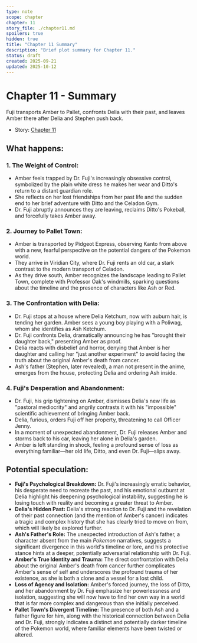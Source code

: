 ```yaml
---
type: note
scope: chapter
chapter: 11
story_file: ./chapter11.md
spoilers: true
hidden: true
title: "Chapter 11 Summary"
description: "Brief plot summary for Chapter 11."
status: draft
created: 2025-09-21
updated: 2025-10-12
---
```


# Chapter 11 - Summary

Fuji transports Amber to Pallet, confronts Delia with their past, and leaves Amber there after Delia and Stephen push back.

- Story: [Chapter 11](./chapter11.md)

## What happens:
### 1. The Weight of Control:
*   Amber feels trapped by Dr. Fuji's increasingly obsessive control, symbolized by the plain white dress he makes her wear and Ditto's return to a distant guardian role.
*   She reflects on her lost friendships from her past life and the sudden end to her brief adventure with Ditto and the Celadon Gym.
*   Dr. Fuji abruptly announces they are leaving, reclaims Ditto's Pokeball, and forcefully takes Amber away.

### 2. Journey to Pallet Town:
*   Amber is transported by Pidgeot Express, observing Kanto from above with a new, fearful perspective on the potential dangers of the Pokemon world.
*   They arrive in Viridian City, where Dr. Fuji rents an old car, a stark contrast to the modern transport of Celadon.
*   As they drive south, Amber recognizes the landscape leading to Pallet Town, complete with Professor Oak's windmills, sparking questions about the timeline and the presence of characters like Ash or Red.

### 3. The Confrontation with Delia:
*   Dr. Fuji stops at a house where Delia Ketchum, now with auburn hair, is tending her garden. Amber sees a young boy playing with a Poliwag, whom she identifies as Ash Ketchum.
*   Dr. Fuji confronts Delia, dramatically announcing he has "brought their daughter back," presenting Amber as proof.
*   Delia reacts with disbelief and horror, denying that Amber is her daughter and calling her "just another experiment" to avoid facing the truth about the original Amber's death from cancer.
*   Ash's father (Stephen, later revealed), a man not present in the anime, emerges from the house, protecting Delia and ordering Ash inside.

### 4. Fuji's Desperation and Abandonment:
*   Dr. Fuji, his grip tightening on Amber, dismisses Delia's new life as "pastoral mediocrity" and angrily contrasts it with his "impossible" scientific achievement of bringing Amber back.
*   Delia, furious, orders Fuji off her property, threatening to call Officer Jenny.
*   In a moment of unexpected abandonment, Dr. Fuji releases Amber and storms back to his car, leaving her alone in Delia's garden.
*   Amber is left standing in shock, feeling a profound sense of loss as everything familiar—her old life, Ditto, and even Dr. Fuji—slips away.

## Potential speculation:
*   **Fuji's Psychological Breakdown:** Dr. Fuji's increasingly erratic behavior, his desperate need to recreate the past, and his emotional outburst at Delia highlight his deepening psychological instability, suggesting he is losing touch with reality and becoming a greater threat to Amber.
*   **Delia's Hidden Past:** Delia's strong reaction to Dr. Fuji and the revelation of their past connection (and the mention of Amber's cancer) indicates a tragic and complex history that she has clearly tried to move on from, which will likely be explored further.
*   **Ash's Father's Role:** The unexpected introduction of Ash's father, a character absent from the main *Pokemon* narratives, suggests a significant divergence in this world's timeline or lore, and his protective stance hints at a deeper, potentially adversarial relationship with Dr. Fuji.
*   **Amber's True Identity and Trauma:** The direct confrontation with Delia about the original Amber's death from cancer further complicates Amber's sense of self and underscores the profound trauma of her existence, as she is both a clone and a vessel for a lost child.
*   **Loss of Agency and Isolation:** Amber's forced journey, the loss of Ditto, and her abandonment by Dr. Fuji emphasize her powerlessness and isolation, suggesting she will now have to find her own way in a world that is far more complex and dangerous than she initially perceived.
*   **Pallet Town's Divergent Timeline:** The presence of both Ash and a father figure for him, along with the historical connection between Delia and Dr. Fuji, strongly indicates a distinct and potentially darker timeline of the Pokemon world, where familiar elements have been twisted or altered.


